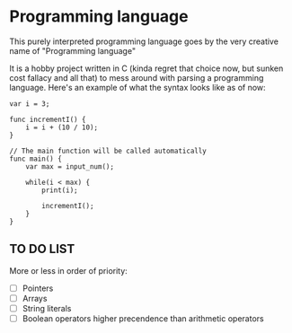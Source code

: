 # Programming language
This purely interpreted programming language goes by the very creative name of "Programming language"

It is a hobby project written in C (kinda regret that choice now, but sunken cost fallacy and all that) to mess around with parsing a programming language. Here's an example of what the syntax looks like as of now:

```
var i = 3;

func incrementI() {
	i = i + (10 / 10);
}

// The main function will be called automatically
func main() {
	var max = input_num();
	
	while(i < max) {
		print(i);

		incrementI();
	}
}

```

## TO DO LIST
More or less in order of priority:
- [ ] Pointers
- [ ] Arrays
- [ ] String literals
- [ ] Boolean operators higher precendence than arithmetic operators